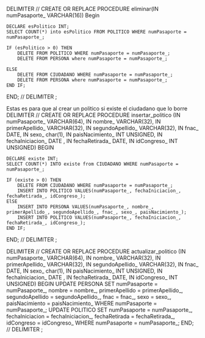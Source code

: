 DELIMITER //
CREATE OR REPLACE PROCEDURE eliminar(IN numPasaporte_ VARCHAR(16))
Begin

    DECLARE esPolitico INT;
    SELECT COUNT(*) into esPolitico FROM POLITICO WHERE numPasaporte = numPasaporte_;

    IF (esPolitico > 0) THEN
        DELETE FROM POLITICO WHERE numPasaporte = numPasaporte_;
        DELETE FROM PERSONA where numPasaporte = numPasaporte_;
        
    ELSE
        DELETE FROM CIUDADANO WHERE numPasaporte = numPasaporte_;
        DELETE FROM PERSONA where numPasaporte = numPasaporte_;
    END IF;
END;
//
DELIMITER ;


Estas es para que al crear un politico si existe el ciudadano que lo borre
DELIMITER //
CREATE OR REPLACE PROCEDURE insertar_politico (IN numPasaporte_ VARCHAR(64), IN nombre_ VARCHAR(32), IN primerApellido_ VARCHAR(32),
IN segundoApellido_ VARCHAR(32), IN fnac_ DATE, IN sexo_ char(1), IN paisNacimiento_ INT UNSIGNED, IN fechaIniciacion_ DATE , IN fechaRetirada_ DATE,
IN idCongreso_ INT UNSIGNED)
BEGIN

    DECLARE existe INT;
    SELECT COUNT(*) INTO existe from CIUDADANO WHERE numPasaporte = numPasaporte_;
    
    IF (existe > 0) THEN
        DELETE FROM CIUDADANO WHERE numPasaporte = numPasaporte_;
        INSERT INTO POLITICO VALUES(numPasaporte_, fechaIniciacion_, fechaRetirada_, idCongreso_);
    ElSE
        INSERT INTO PERSONA VALUES(numPasaporte_, nombre_, primerApellido_, segundoApellido_, fnac_, sexo_, paisNacimiento_);
        INSERT INTO POLITICO VALUES(numPasaporte_, fechaIniciacion_, fechaRetirada_, idCongreso_);
    END IF;
END;
//
DELIMITER ;

DELIMITER //
CREATE OR REPLACE PROCEDURE actualizar_politico (IN numPasaporte_ VARCHAR(64), IN nombre_ VARCHAR(32), IN primerApellido_ VARCHAR(32),
IN segundoApellido_ VARCHAR(32), IN fnac_ DATE, IN sexo_ char(1), IN paisNacimiento_ INT UNSIGNED, IN fechaIniciacion_ DATE , IN fechaRetirada_ DATE,
IN idCongreso_ INT UNSIGNED)
BEGIN
UPDATE PERSONA SET numPasaporte = numPasaporte_, nombre = nombre_, primerApellido = primerApellido_,
segundoApellido = segundoApellido_, fnac = fnac_, sexo = sexo_, paisNacimiento = paisNacimiento_
WHERE numPasaporte = numPasaporte_;
UPDATE POLITICO SET numPasaporte = numPasaporte_, fechaIniciacion = fechaIniciacion_, fechaRetirada = fechaRetirada_, idCongreso = idCongreso_
WHERE numPasaporte = numPasaporte_;
END;
//
DELIMITER ;